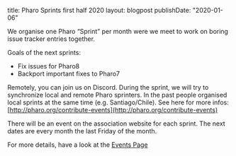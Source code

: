 title: Pharo Sprints first half 2020
layout: blogpost
publishDate: "2020-01-06"

We organise one Pharo “Sprint” per month were we meet to work on boring issue tracker entries together.

Goals of the next sprints:

- Fix issues for Pharo8
- Backport important fixes to Pharo7


Remotely, you can join us on Discord. During the sprint, we will try to synchronize local and remote Pharo sprinters. In the past people organised local sprints at the same time \(e.g. Santiago/Chile\). See here for more infos: [http://pharo.org/contribute-events](http://pharo.org/contribute-events)

There will be an event on the association website for each sprint. The next dates are every month the last Friday of the month.

For more details, have a look at the [Events Page](https://association.pharo.org/events)